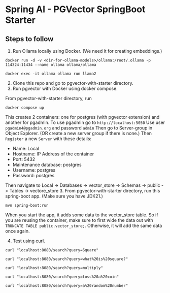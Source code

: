 # Spring AI - PGVector SpringBoot Starter

## Steps to follow
1. Run Ollama locally using Docker. (We need it for creating embeddings.)

`docker run -d -v <dir-for-ollama-models>/ollama:/root/.ollama -p 114324:11434 --name ollama ollama/ollama`

`docker exec -it ollama ollama run llama2`

2. Clone this repo and go to pgvector-with-starter directory.
3. Run pgvector with Docker using docker compose.
   
From pgvector-with-starter directory, run

`docker compose up`

This creates 2 containers: one for postgres (with pgvector extension) and another for pgadmin.
To use pgadmin go to `http://localhost:5050`
Use user `pgadmin4@pgadmin.org` and password `admin`
Then go to Server-group in Object Explorer. (OR create a new server group if there is none.)
Then `Register` a new `Server` with these details:
- Name: Local
- Hostname: IP Address of the container
- Port: 5432
- Maintenance database: postgres
- Username: postgres
- Password: postgres

Then navigate to Local -> Databases -> vector_store -> Schemas -> public -> Tables -> vectore_store
3. From pgvector-with-starter directory, run this spring-boot app. (Make sure you have JDK21.)

`mvn spring-boot:run`

When you start the app, it adds some data to the vector_store table. So if you are reusing the container, make sure to first wide the data out with `TRUNCATE TABLE public.vector_store;`. Otherwise, it will add the same data once again.

4. Test using curl.

`curl "localhost:8080/search?query=Square"`

`curl "localhost:8080/search?query=what%20is%20square?"`

`curl "localhost:8080/search?query=multiply"`

`curl "localhost:8080/search?query=toss%20a%20coin"`

`curl "localhost:8080/search?query=a%20random%20number"`
